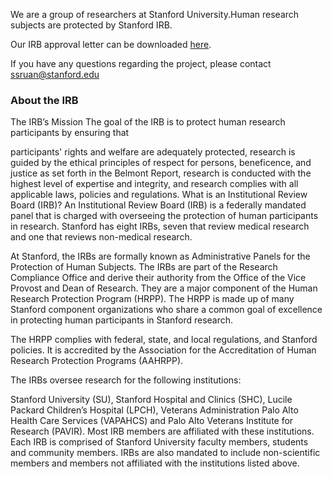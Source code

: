 We are a group of researchers at Stanford University.Human research subjects are protected by Stanford IRB.

Our IRB approval letter can be downloaded [here](https://smartprimer.github.io/ApprovalLetter-44858.pdf).

If you have any questions regarding the project, please contact ssruan@stanford.edu


### About the IRB

The IRB’s Mission 
The goal of the IRB is to protect human research participants by ensuring that

participants' rights and welfare are adequately protected,
research is guided by the ethical principles of respect for persons, beneficence, and justice as set forth in the Belmont Report,
research is conducted with the highest level of expertise and integrity, and
research complies with all applicable laws, policies and regulations.
What is an Institutional Review Board (IRB)?
An Institutional Review Board (IRB) is a federally mandated panel that is charged with overseeing the protection of human participants in research. Stanford has eight IRBs, seven that review medical research and one that reviews non-medical research.

At Stanford, the IRBs are formally known as Administrative Panels for the Protection of Human Subjects. The IRBs are part of the Research Compliance Office and derive their authority from the Office of the Vice Provost and Dean of Research. They are a major component of the Human Research Protection Program (HRPP). The HRPP is made up of many Stanford component organizations who share a common goal of excellence in protecting human participants in Stanford research.

The HRPP complies with federal, state, and local regulations, and Stanford policies. It is accredited by the Association for the Accreditation of Human Research Protection Programs (AAHRPP).

The IRBs oversee research for the following institutions:  

Stanford University (SU),
Stanford Hospital and Clinics (SHC),
Lucile Packard Children’s Hospital (LPCH),
Veterans Administration Palo Alto Health Care Services (VAPAHCS) and
Palo Alto Veterans Institute for Research (PAVIR).
Most IRB members are affiliated with these institutions. Each IRB is comprised of Stanford University faculty members, students and community members. IRBs are also mandated to include non-scientific members and members not affiliated with the institutions listed above.
